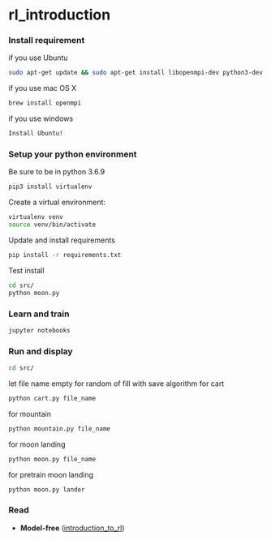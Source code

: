 # rl_introduction

### Install requirement


if you use Ubuntu
```bash
sudo apt-get update && sudo apt-get install libopenmpi-dev python3-dev zlib1g-dev
```

if you use mac OS X
```bash
brew install openmpi
```

if you use windows
```bash
Install Ubuntu!
```

### Setup your python environment
Be sure to be in python 3.6.9

```bash
pip3 install virtualenv
```

Create a virtual environment:

```bash
virtualenv venv
source venv/bin/activate
```

Update and install requirements
```bash
pip install -r requirements.txt
```

Test install
```bash
cd src/
python moon.py
```

### Learn and train

```bash
jupyter notebooks
```

### Run and display

```bash
cd src/
```

let file name empty for random of fill with save algorithm
for cart
```bash
python cart.py file_name
```

for mountain
```bash
python mountain.py file_name
```

for moon landing
```bash
python moon.py file_name
```

for pretrain moon landing
```bash
python moon.py lander
```
### Read

- **Model-free** ([introduction_to_rl](introduction_to_rl.pdf))
